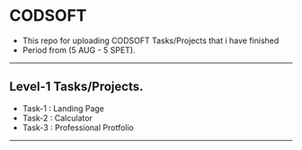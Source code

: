 # CODSOFT
  - This repo for uploading CODSOFT Tasks/Projects that i have finished
  - Period from (5 AUG - 5 SPET).
-----------------------
Level-1 Tasks/Projects.
-----------------------
  - Task-1 : Landing Page
  - Task-2 : Calculator
  - Task-3 : Professional Protfolio
-----------------------
